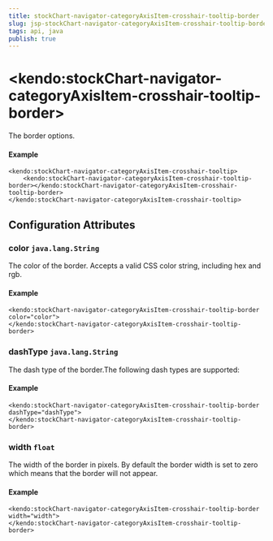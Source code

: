 ```yaml
---
title: stockChart-navigator-categoryAxisItem-crosshair-tooltip-border
slug: jsp-stockChart-navigator-categoryAxisItem-crosshair-tooltip-border
tags: api, java
publish: true
---
```


# \<kendo:stockChart-navigator-categoryAxisItem-crosshair-tooltip-border\>

The border options.

#### Example
    <kendo:stockChart-navigator-categoryAxisItem-crosshair-tooltip>
        <kendo:stockChart-navigator-categoryAxisItem-crosshair-tooltip-border></kendo:stockChart-navigator-categoryAxisItem-crosshair-tooltip-border>
    </kendo:stockChart-navigator-categoryAxisItem-crosshair-tooltip>

## Configuration Attributes

### color `java.lang.String`

The color of the border. Accepts a valid CSS color string, including hex and rgb.

#### Example
    <kendo:stockChart-navigator-categoryAxisItem-crosshair-tooltip-border color="color">
    </kendo:stockChart-navigator-categoryAxisItem-crosshair-tooltip-border>

### dashType `java.lang.String`

The dash type of the border.The following dash types are supported:

#### Example
    <kendo:stockChart-navigator-categoryAxisItem-crosshair-tooltip-border dashType="dashType">
    </kendo:stockChart-navigator-categoryAxisItem-crosshair-tooltip-border>

### width `float`

The width of the border in pixels. By default the border width is set to zero which means that the border will not appear.

#### Example
    <kendo:stockChart-navigator-categoryAxisItem-crosshair-tooltip-border width="width">
    </kendo:stockChart-navigator-categoryAxisItem-crosshair-tooltip-border>

 
